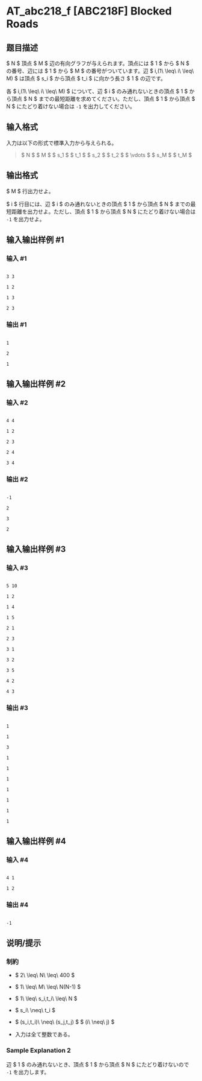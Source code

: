# AT_abc218_f [ABC218F] Blocked Roads

## 题目描述

[problemUrl]: https://atcoder.jp/contests/abc218/tasks/abc218_f

$ N $ 頂点 $ M $ 辺の有向グラフが与えられます。頂点には $ 1 $ から $ N $ の番号、辺には $ 1 $ から $ M $ の番号がついています。辺 $ i\,(1\ \leq\ i\ \leq\ M) $ は頂点 $ s_i $ から頂点 $ t_i $ に向かう長さ $ 1 $ の辺です。

各 $ i\,(1\ \leq\ i\ \leq\ M) $ について、辺 $ i $ のみ通れないときの頂点 $ 1 $ から頂点 $ N $ までの最短距離を求めてください。ただし、頂点 $ 1 $ から頂点 $ N $ にたどり着けない場合は `-1` を出力してください。

## 输入格式

入力は以下の形式で標準入力から与えられる。

> $ N $ $ M $ $ s_1 $ $ t_1 $ $ s_2 $ $ t_2 $ $ \vdots $ $ s_M $ $ t_M $

## 输出格式

$ M $ 行出力せよ。

$ i $ 行目には、辺 $ i $ のみ通れないときの頂点 $ 1 $ から頂点 $ N $ までの最短距離を出力せよ。ただし、頂点 $ 1 $ から頂点 $ N $ にたどり着けない場合は `-1` を出力せよ。

## 输入输出样例 #1

### 输入 #1

```
3 3
1 2
1 3
2 3
```

### 输出 #1

```
1
2
1
```

## 输入输出样例 #2

### 输入 #2

```
4 4
1 2
2 3
2 4
3 4
```

### 输出 #2

```
-1
2
3
2
```

## 输入输出样例 #3

### 输入 #3

```
5 10
1 2
1 4
1 5
2 1
2 3
3 1
3 2
3 5
4 2
4 3
```

### 输出 #3

```
1
1
3
1
1
1
1
1
1
1
```

## 输入输出样例 #4

### 输入 #4

```
4 1
1 2
```

### 输出 #4

```
-1
```

## 说明/提示

### 制約

- $ 2\ \leq\ N\ \leq\ 400 $
- $ 1\ \leq\ M\ \leq\ N(N-1) $
- $ 1\ \leq\ s_i,t_i\ \leq\ N $
- $ s_i\ \neq\ t_i $
- $ (s_i,t_i)\ \neq\ (s_j,t_j) $ $ (i\ \neq\ j) $
- 入力は全て整数である。

### Sample Explanation 2

辺 $ 1 $ のみ通れないとき、頂点 $ 1 $ から頂点 $ N $ にたどり着けないので `-1` を出力します。